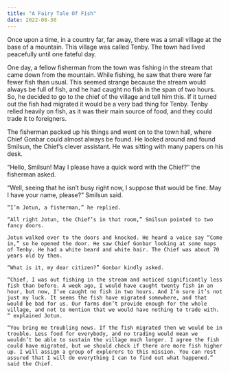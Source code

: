 ```yaml
---
title: "A Fairy Tale Of Fish"
date: 2022-08-30
---
```

Once upon a time, in a country far, far away, there was a small village at the base of a mountain. This village was called Tenby. The town had lived peacefully until one fateful day. 

One day, a fellow fisherman from the town was fishing in the stream that came down from the mountain. While fishing, he saw that there were far fewer fish than usual. This seemed strange because the stream would always be full of fish, and he had caught no fish in the span of two hours. So, he decided to go to the chief of the village and tell him this. If it turned out the fish had migrated it would be a very bad thing for Tenby. Tenby relied heavily on fish, as it was their main source of food, and they could trade it to foreigners. 

The fisherman packed up his things and went on to the town hall, where Chief Gonbar could almost always be found. He looked around and found Smilsun, the Chief’s clever assistant. He was sitting with many papers on his desk. 

“Hello, Smilsun! May I please have a quick word with the Chief?” the fisherman asked.

“Well, seeing that he isn’t busy right now, I suppose that would be fine. May I have your name, please?” Smilsun said.

    “I’m Jotun, a fisherman,” he replied.

    “All right Jotun, the Chief’s in that room,” Smilsun pointed to two fancy doors.

    Jotun walked over to the doors and knocked. He heard a voice say “Come in,” so he opened the door. He saw Chief Gonbar looking at some maps of Tenby. He had a white beard and white hair. The Chief was about 70 years old by then. 

    “What is it, my dear citizen?” Gonbar kindly asked.

    “Chief, I was out fishing in the stream and noticed significantly less fish than before. A week ago, I would have caught twenty fish in an hour, but now, I’ve caught no fish in two hours. And I’m sure it’s not just my luck. It seems the fish have migrated somewhere, and that would be bad for us. Our farms don’t provide enough for the whole village, and not to mention that we would have nothing to trade with. “ explained Jotun. 

    “You bring me troubling news. If the fish migrated then we would be in trouble. Less food for everybody, and no trading would mean we wouldn’t be able to sustain the village much longer. I agree the fish could have migrated, but we should check if there are more fish higher up. I will assign a group of explorers to this mission. You can rest assured that I will do everything I can to find out what happened.” said the Chief.
